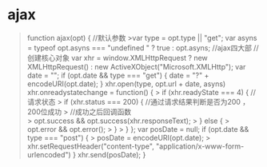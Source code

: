 # ajax
>function ajax(opt) {
   > //默认参数
    >var type = opt.type || "get";
> var asyns = typeof opt.asyns === "undefined " ? true : opt.asyns;
   > //ajax四大部
   > //创建核心对象
   > var xhr = window.XMLHttpRequest ? new XMLHttpRequest() : new ActiveXObject("Microsoft.XMLHttp");
   > var date = "";
   > if (opt.date && type === "get") {
   >     date = "?" + encodeURI(opt.date);
  >  }
   > xhr.open(type, opt.url + date, asyns)
   > xhr.onreadystatechange = function() {
      >  if (xhr.readyState === 4) { //请求状态
           > if (xhr.status === 200) { //通过请求结果判断是否为200 ，200位成功
             >   //成功之后回调函数     
              >  opt.success && opt.success(xhr.responseText);
           > } else {
           >     opt.error && opt.error();
           > }
       > }
   > };
   > var posDate = null;
   > if (opt.date && type === "post") {
      >  posDate = encodeURI(opt.date);
      >  xhr.setRequestHeader("content-type", "application/x-www-form-urlencoded")
  >  }
   > xhr.send(posDate);
>}
